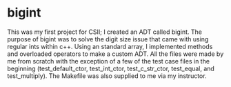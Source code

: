 # bigint
This was my first project for CSII; I created an ADT called bigint.
The purpose of bigint was to solve the digit size issue that came with using regular ints within c++.
Using an standard array, I implemented methods and overloaded operators to make a custom ADT.
All the files were made by me from scratch with the exception of a few of the test case files in the beginning (test_default_ctor, test_int_ctor, test_c_str_ctor, test_equal, and test_multiply).
The Makefile was also supplied to me via my instructor.
